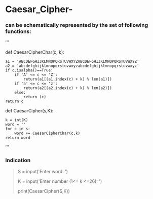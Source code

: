 # Caesar_Cipher-
 
### can be schematically represented by the set of following functions:

’’’

def CaesarCipherChar(c, k):

    a1 = 'ABCDEFGHIJKLMNOPQRSTUVWXYZABCDEFGHIJKLMNOPQRSTUVWXYZ'
    a2 = 'abcdefghijklmnopqrstuvwxyzabcdefghijklmnopqrstuvwxyz'
    if c.isalpha()==True:
        if 'A' <= c <= 'Z':
            return(a1[(a1.index(c) + k) % len(a1)])
        if 'a' <= c <= 'z':
            return(a2[(a2.index(c) + k) % len(a2)])
        else:
            return (c)
    return c 

def CaesarCipher(s,K):

    k = int(K)
    word = ''
    for c in s:
        word += CaesarCipherChar(c,k)
    return word

’’’

### Indication 

>S = input('Enter word: ')
>
>K = input('Enter number (1<= k <=26): ')
>
>print(CaesarCipher(S,K))

 

